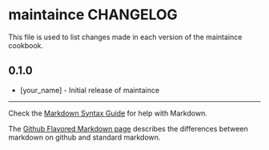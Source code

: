 maintaince CHANGELOG
====================

This file is used to list changes made in each version of the maintaince cookbook.

0.1.0
-----
- [your_name] - Initial release of maintaince

- - -
Check the [Markdown Syntax Guide](http://daringfireball.net/projects/markdown/syntax) for help with Markdown.

The [Github Flavored Markdown page](http://github.github.com/github-flavored-markdown/) describes the differences between markdown on github and standard markdown.
